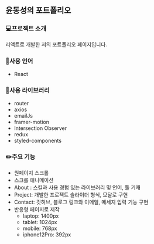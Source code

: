 ## 윤동성의 포트폴리오

### 💻프로젝트 소개
리액트로 개발한 저의 포트폴리오 페이지입니다.

### 📒사용 언어
- React

### 📗사용 라이브러리
- router
- axios
- emailJs
- framer-motion
- Intersection Observer
- redux
- styled-components

### ✏️주요 기능
- 원페이지 스크롤
- 스크롤 애니메이션
- About : 스킬과 사용 경험 있는 라이브러리 및 언어, 툴 기재
- Project: 개발한 프로젝트 슬라이더 형식, 모달로 구현
- Contact: 깃허브, 블로그 링크와 이메일, 메세지 입력 기능 구현
- 반응형 페이지로 제작
  - laptop: 1400px
  - tablet: 1024px
  - mobile: 768px
  - iphone12Pro: 392px

